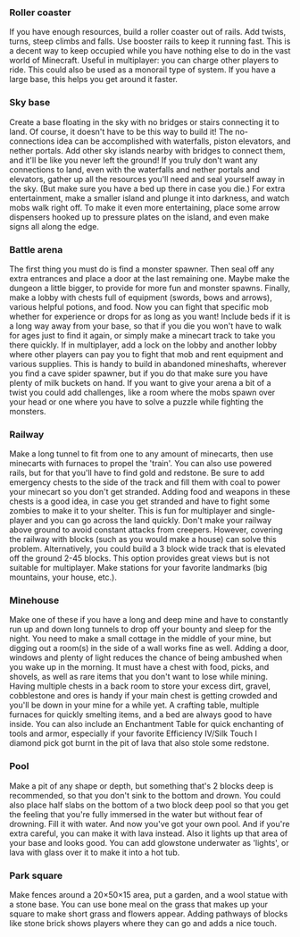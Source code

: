 ### Roller coaster
If you have enough resources, build a roller coaster out of rails. Add twists, turns, steep climbs and falls. Use booster rails to keep it running fast. This is a decent way to keep occupied while you have nothing else to do in the vast world of Minecraft. Useful in multiplayer: you can charge other players to ride. This could also be used as a monorail type of system. If you have a large base, this helps you get around it faster.

### Sky base
Create a base floating in the sky with no bridges or stairs connecting it to land. Of course, it doesn't have to be this way to build it! The no-connections idea can be accomplished with waterfalls, piston elevators, and nether portals. Add other sky islands nearby with bridges to connect them, and it'll be like you never left the ground! If you truly don't want any connections to land, even with the waterfalls and nether portals and elevators, gather up all the resources you'll need and seal yourself away in the sky. (But make sure you have a bed up there in case you die.) For extra entertainment, make a smaller island and plunge it into darkness, and watch mobs walk right off. To make it even more entertaining, place some arrow dispensers hooked up to pressure plates on the island, and even make signs all along the edge.

### Battle arena
The first thing you must do is find a monster spawner. Then seal off any extra entrances and place a door at the last remaining one. Maybe make the dungeon a little bigger, to provide for more fun and monster spawns. Finally, make a lobby with chests full of equipment (swords, bows and arrows), various helpful potions, and food. Now you can fight that specific mob whether for experience or drops for as long as you want! Include beds if it is a long way away from your base, so that if you die you won't have to walk for ages just to find it again, or simply make a minecart track to take you there quickly. If in multiplayer, add a lock on the lobby and another lobby where other players can pay you to fight that mob and rent equipment and various supplies. This is handy to build in abandoned mineshafts, wherever you find a cave spider spawner, but if you do that make sure you have plenty of milk buckets on hand. If you want to give your arena a bit of a twist you could add challenges, like a room where the mobs spawn over your head or one where you have to solve a puzzle while fighting the monsters.

### Railway
Make a long tunnel to fit from one to any amount of minecarts, then use minecarts with furnaces to propel the 'train'. You can also use powered rails, but for that you'll have to find gold and redstone. Be sure to add emergency chests to the side of the track and fill them with coal to power your minecart so you don't get stranded. Adding food and weapons in these chests is a good idea, in case you get stranded and have to fight some zombies to make it to your shelter. This is fun for multiplayer and single-player and you can go across the land quickly. Don't make your railway above ground to avoid constant attacks from creepers. However, covering the railway with blocks (such as you would make a house) can solve this problem. Alternatively, you could build a 3 block wide track that is elevated off the ground 2-45 blocks. This option provides great views but is not suitable for multiplayer. Make stations for your favorite landmarks (big mountains, your house, etc.).

### Minehouse
Make one of these if you have a long and deep mine and have to constantly run up and down long tunnels to drop off your bounty and sleep for the night. You need to make a small cottage in the middle of your mine, but digging out a room(s) in the side of a wall works fine as well. Adding a door, windows and plenty of light reduces the chance of being ambushed when you wake up in the morning. It must have a chest with food, picks, and shovels, as well as rare items that you don't want to lose while mining. Having multiple chests in a back room to store your excess dirt, gravel, cobblestone and ores is handy if your main chest is getting crowded and you'll be down in your mine for a while yet. A crafting table, multiple furnaces for quickly smelting items, and a bed are always good to have inside. You can also include an Enchantment Table for quick enchanting of tools and armor, especially if your favorite Efficiency IV/Silk Touch I diamond pick got burnt in the pit of lava that also stole some redstone.

### Pool
Make a pit of any shape or depth, but something that's 2 blocks deep is recommended, so that you don't sink to the bottom and drown. You could also place half slabs on the bottom of a two block deep pool so that you get the feeling that you're fully immersed in the water but without fear of drowning. Fill it with water. And now you've got your own pool. And if you're extra careful, you can make it with lava instead. Also it lights up that area of your base and looks good. You can add glowstone underwater as 'lights', or lava with glass over it to make it into a hot tub.

### Park square
Make fences around a 20×50×15 area, put a garden, and a wool statue with a stone base. You can use bone meal on the grass that makes up your square to make short grass and flowers appear. Adding pathways of blocks like stone brick shows players where they can go and adds a nice touch.

